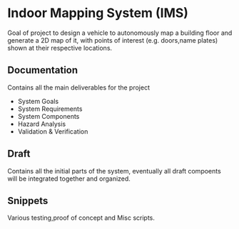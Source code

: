 Indoor Mapping System (IMS)
===========================
Goal of project to design a vehicle to autonomously map a building floor and generate a 2D map of it, with points of interest (e.g. doors,name plates) shown at their respective locations.

Documentation
-------------
Contains all the main deliverables for the project
- System Goals
- System Requirements
- System Components
- Hazard Analysis
- Validation & Verification

Draft
-----
Contains all the initial parts of the system, eventually all draft compoents will be integrated together and organized.

Snippets
--------
Various testing,proof of concept and Misc scripts.
